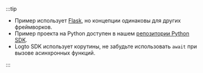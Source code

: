 :::tip

- Пример использует [Flask](https://flask.palletsprojects.com/en/2.3.x/), но концепции одинаковы для других фреймворков.
- Пример проекта на Python доступен в нашем [репозитории Python SDK](https://github.com/logto-io/python/tree/master/samples).
- Logto SDK использует корутины, не забудьте использовать `await` при вызове асинхронных функций.

:::
